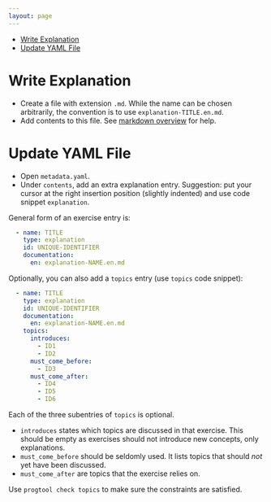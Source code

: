 ```yaml
---
layout: page
---
```


- [Write Explanation](#write-explanation)
- [Update YAML File](#update-yaml-file)

# Write Explanation

- Create a file with extension `.md`.
  While the name can be chosen arbitrarily, the convention is to use `explanation-TITLE.en.md`.
- Add contents to this file.
  See [markdown overview](markdown.md) for help.

# Update YAML File

- Open `metadata.yaml`.
- Under `contents`, add an extra explanation entry.
  Suggestion: put your cursor at the right insertion position (slightly indented) and use code snippet `explanation`.

General form of an exercise entry is:

```yaml
  - name: TITLE
    type: explanation
    id: UNIQUE-IDENTIFIER
    documentation:
      en: explanation-NAME.en.md
```

Optionally, you can also add a `topics` entry (use `topics` code snippet):

```yaml
  - name: TITLE
    type: explanation
    id: UNIQUE-IDENTIFIER
    documentation:
      en: explanation-NAME.en.md
    topics:
      introduces:
        - ID1
        - ID2
      must_come_before:
        - ID3
      must_come_after:
        - ID4
        - ID5
        - ID6
```

Each of the three subentries of `topics` is optional.

- `introduces` states which topics are discussed in that exercise.
  This should be empty as exercises should not introduce new concepts, only explanations.
- `must_come_before` should be seldomly used.
  It lists topics that should *not* yet have been discussed.
- `must_come_after` are topics that the exercise relies on.

Use `progtool check topics` to make sure the constraints are satisfied.
